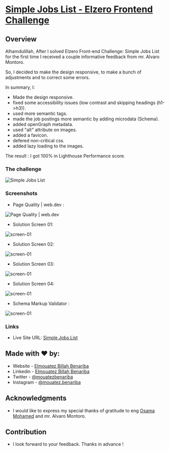# [Simple Jobs List - Elzero Frontend Challenge](https://mouatezbenariba.github.io/Elzero-Frontend-Challenges/simple-jobs-list/)

## Overview

Alhamdulillah, After I solved Elzero Front-end Challenge: Simple Jobs List for the first time I received a couple informative feedback from mr. Alvaro Montoro.

So, I decided to make the design responsive, to make a bunch of adjustments and to correct some errors.

In summary, I:

- Made the design responsive.
- fixed some accessibility issues (low contrast and skipping headings (h1->h3)).
- used more semantic tags.
- made the job postings more semantic by adding microdata (Schema).
- added openGraph metadata.
- used "alt" attribute on images.
- added a favicon.
- defered non-critical css.
- added lazy loading to the images.

The result : I got 100% in Lighthouse Performance score.

### The challenge

![Simple Jobs List](https://elzero.org/wp-content/uploads/2020/06/simple-jobs-list.png)

### Screenshots

- Page Quality | web.dev :
  <br>

![Page Quality | web.dev](https://github.com/mouatezbenariba/Elzero-Frontend-Challenges/blob/main/simple-jobs-list/images/page%20quality.webp)

- Solution Screen 01:
  <br>

![screen-01](/images/screen-1.webp)

- Solution Screen 02:
  <br>

![screen-01](https://github.com/mouatezbenariba/Elzero-Frontend-Challenges/blob/main/simple-jobs-list/images/screen-2.webp)

- Solution Screen 03:
  <br>

![screen-01](https://github.com/mouatezbenariba/Elzero-Frontend-Challenges/blob/main/simple-jobs-list/images/screen-3.webp)

- Solution Screen 04:
  <br>

![screen-01](https://github.com/mouatezbenariba/Elzero-Frontend-Challenges/blob/main/simple-jobs-list/images/screen-4.webp)

- Schema Markup Validator :
  <br>

![screen-01](https://github.com/mouatezbenariba/Elzero-Frontend-Challenges/blob/main/simple-jobs-list/images/schema%20markup%20validator%20report.webp)

### Links

- Live Site URL: [Simple Jobs List](https://mouatezbenariba.github.io/template-html-css-03/)

## Made with ❤ by:

- Website - [Elmouatez Billah Benariba](https://www.mouatezbenariba.me/)
- Linkedin - [Elmouatez Billah Benariba](https://www.linkedin.com/in/mouatezbenariba/)
- Twitter - [@mouatezbenariba](https://twitter.com/mouatezbenariba)
- Instagram - [@mouatez.benariba](https://www.instagram.com/mouatez.benariba/)

## Acknowledgments

- I would like to express my special thanks of gratitude to eng [Osama Mohamed](https://github.com/OsamaElzero) and mr. Alvaro Montoro.

## Contribution

- I look forward to your feedback. Thanks in advance !
